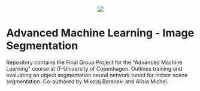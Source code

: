 <p align="center">
    <img src="https://itu.dk/svg/itu/logo_dk.svg">
</p>

# Advanced Machine Learning - Image Segmentation
Repository contains the Final Group Project for the "Advanced Machine Learning" course at IT-University of Copenhagen. Outlines training and evaluating an object segmentation neural network tuned for indoor scene segmentation. Co-authored by Mikolaj Baranski and Alisia Michel.
